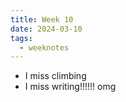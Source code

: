 ```yaml
---
title: Week 10
date: 2024-03-10
tags: 
  - weeknotes
---
```

- I miss climbing
- I miss writing!!!!!! omg
